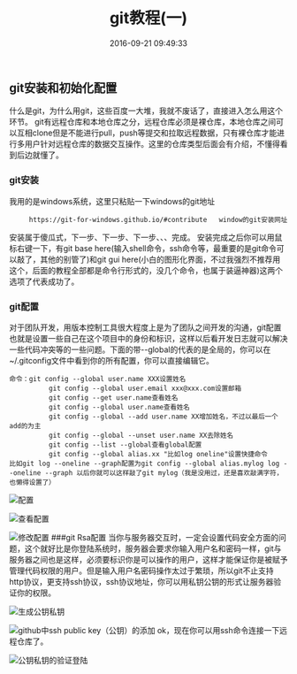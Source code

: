 ﻿---
title: git教程(一)
date: 2016-09-21 09:49:33
categories: Git
tags: [git安装初始化配置]
---
## git安装和初始化配置
什么是git，为什么用git，这些百度一大堆，我就不废话了，直接进入怎么用这个环节。
git有远程仓库和本地仓库之分，远程仓库必须是裸仓库，本地仓库之间可以互相clone但是不能进行pull，push等提交和拉取远程数据，只有裸仓库才能进行多用户针对远程仓库的数据交互操作。这里的仓库类型后面会有介绍，不懂得看到后边就懂了。
<!-- more -->
### git安装
我用的是windows系统，这里只粘贴一下windows的git地址
```
     https://git-for-windows.github.io/#contribute   window的git安装网址
```
安装属于傻瓜式，下一步、下一步、下一步、、、完成。
安装完成之后你可以用鼠标右键一下，有git base here(输入shell命令，ssh命令等，最重要的是git命令可以敲了，其他的别管了)和git gui here(小白的图形化界面，不过我强烈不推荐用这个，后面的教程全部都是命令行形式的，没几个命令，也属于装逼神器)这两个选项了代表成功了。
### git配置
对于团队开发，用版本控制工具很大程度上是为了团队之间开发的沟通，git配置也就是设置一些自己在这个项目中的身份和标识，这样以后看开发日志就可以解决一些代码冲突等的一些问题。下面的带--global的代表的是全局的，你可以在~/.gitconfig文件中看到你的所有配置，你可以直接编辑它。
```
命令：git config --global user.name XXX设置姓名
          git config --global user.email xxx@xxx.com设置邮箱
          git config --get user.name查看姓名
          git config --global user.name查看姓名
          git config --global --add user.name XX增加姓名，不过以最后一个add的为主
          git config --global --unset user.name XX去除姓名
          git config --list --global查看global配置
          git config --global alias.xx "比如log oneline"设置快捷命令
比如git log --oneline --graph配置为git config --global alias.mylog log --oneline --graph 以后你就可以这样敲了git mylog（我是没用过，还是喜欢敲满字符，也懒得设置了）

```
![配置](http://upload-images.jianshu.io/upload_images/1654122-f4121a45e9a244f0.png?imageMogr2/auto-orient/strip%7CimageView2/2/w/1240)

![查看配置](http://upload-images.jianshu.io/upload_images/1654122-33cf46a0c62a2e3e.png?imageMogr2/auto-orient/strip%7CimageView2/2/w/1240)

![修改配置](http://upload-images.jianshu.io/upload_images/1654122-867ae6fa56582b49.png?imageMogr2/auto-orient/strip%7CimageView2/2/w/1240)
###git Rsa配置
当你与服务器交互时，一定会设置代码安全方面的问题，这个就好比是你登陆系统时，服务器会要求你输入用户名和密码一样，git与服务器之间也是这样，必须要标识你是可以操作的用户，这样才能保证你是被赋予管理代码权限的用户。但是输入用户名密码操作太过于繁琐，所以git不止支持http协议，更支持ssh协议，ssh协议地址，你可以用私钥公钥的形式让服务器验证你的权限。

![生成公钥私钥](http://upload-images.jianshu.io/upload_images/1654122-bbf3a46e2ac53559.png?imageMogr2/auto-orient/strip%7CimageView2/2/w/1240)

![github中ssh public key（公钥）的添加](http://upload-images.jianshu.io/upload_images/1654122-86a788d3c7961f30.png?imageMogr2/auto-orient/strip%7CimageView2/2/w/1240)
ok，现在你可以用ssh命令连接一下远程仓库了。

![公钥私钥的验证登陆](http://upload-images.jianshu.io/upload_images/1654122-a276aa422309c0e7.png?imageMogr2/auto-orient/strip%7CimageView2/2/w/1240)